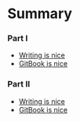 # Summary

### Part I

 * [Writing is nice](chapter1/README.md)
 * [GitBook is nice](chapter1/something.md)

### Part II

 * [Writing is nice](chapter2/README.md#writing)
 * [GitBook is nice](chapter2/something.md#gitbook)

